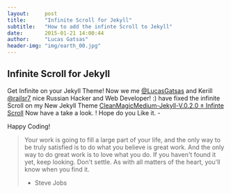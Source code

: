 ```yaml
---
layout:     post
title:      "Infinite Scroll for Jekyll"
subtitle:   "How to add the infinte Scroll to Jekyll"
date:       2015-01-21 14:00:44
author:     "Lucas Gatsas"
header-img: "img/earth_00.jpg"
---
```

<h2 class="section-heading">Infinite Scroll for Jekyll</h2>


Get Infinite on your Jekyll Theme!
Now we me [@LucasGatsas](https://www.twitter.com/LucasGatsas) and Kerill [@railsr7](https://www.twitter.com/@railsr7) nice Russian Hacker and Web Developer! :) have fixed the infinite Scroll on my New Jekyll Theme 
[CleanMagicMedium-Jekyll-V.0.2.0 ± Infinte Scroll](https://github.com/SpaceG/CleanMagicMedium-Jekyll-V.0.2.0) 
Now have a take a look. ! Hope do you Like it. - 




Happy Coding!






<!--

<a href="#">
    <img src="{{ site.baseurl }}/img/static.squarespace.jpg" alt="Post Sample Image">
</a>
-->


<!--
<a href="#">
    <img src="{{ site.baseurl }}/img/gitlist.io.png" alt="Post Sample Image">
</a> -->
<!--

<a href="#">
    <img src="{{ site.baseurl }}/img/design.png" alt="Post Sample Image">
</a> 


-->




<blockquote>Your work is going to fill a large part of your life, and the only way to be truly satisfied is to do what you believe is great work. And the only way to do great work is to love what you do. If you haven't found it yet, keep looking. Don't settle. As with all matters of the heart, you'll know when you find it.

- Steve Jobs

</blockquote>


<!-- 
<a href="#">
    <img src="{{ site.baseurl }}/img/jekyllthemewhite.png" alt="Post Sample Image">
</a> 



 -->



